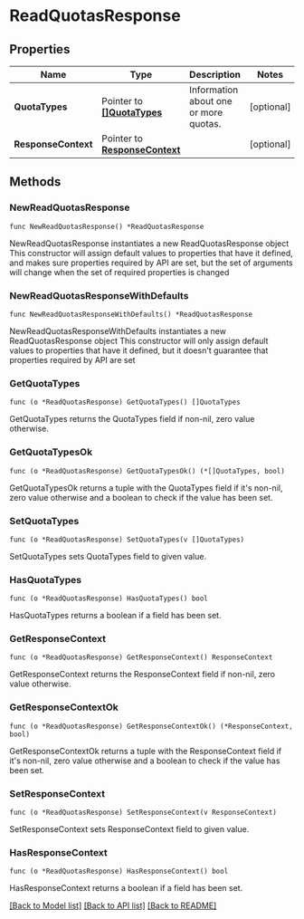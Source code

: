 # ReadQuotasResponse

## Properties

Name | Type | Description | Notes
------------ | ------------- | ------------- | -------------
**QuotaTypes** | Pointer to [**[]QuotaTypes**](QuotaTypes.md) | Information about one or more quotas. | [optional] 
**ResponseContext** | Pointer to [**ResponseContext**](ResponseContext.md) |  | [optional] 

## Methods

### NewReadQuotasResponse

`func NewReadQuotasResponse() *ReadQuotasResponse`

NewReadQuotasResponse instantiates a new ReadQuotasResponse object
This constructor will assign default values to properties that have it defined,
and makes sure properties required by API are set, but the set of arguments
will change when the set of required properties is changed

### NewReadQuotasResponseWithDefaults

`func NewReadQuotasResponseWithDefaults() *ReadQuotasResponse`

NewReadQuotasResponseWithDefaults instantiates a new ReadQuotasResponse object
This constructor will only assign default values to properties that have it defined,
but it doesn't guarantee that properties required by API are set

### GetQuotaTypes

`func (o *ReadQuotasResponse) GetQuotaTypes() []QuotaTypes`

GetQuotaTypes returns the QuotaTypes field if non-nil, zero value otherwise.

### GetQuotaTypesOk

`func (o *ReadQuotasResponse) GetQuotaTypesOk() (*[]QuotaTypes, bool)`

GetQuotaTypesOk returns a tuple with the QuotaTypes field if it's non-nil, zero value otherwise
and a boolean to check if the value has been set.

### SetQuotaTypes

`func (o *ReadQuotasResponse) SetQuotaTypes(v []QuotaTypes)`

SetQuotaTypes sets QuotaTypes field to given value.

### HasQuotaTypes

`func (o *ReadQuotasResponse) HasQuotaTypes() bool`

HasQuotaTypes returns a boolean if a field has been set.

### GetResponseContext

`func (o *ReadQuotasResponse) GetResponseContext() ResponseContext`

GetResponseContext returns the ResponseContext field if non-nil, zero value otherwise.

### GetResponseContextOk

`func (o *ReadQuotasResponse) GetResponseContextOk() (*ResponseContext, bool)`

GetResponseContextOk returns a tuple with the ResponseContext field if it's non-nil, zero value otherwise
and a boolean to check if the value has been set.

### SetResponseContext

`func (o *ReadQuotasResponse) SetResponseContext(v ResponseContext)`

SetResponseContext sets ResponseContext field to given value.

### HasResponseContext

`func (o *ReadQuotasResponse) HasResponseContext() bool`

HasResponseContext returns a boolean if a field has been set.


[[Back to Model list]](../README.md#documentation-for-models) [[Back to API list]](../README.md#documentation-for-api-endpoints) [[Back to README]](../README.md)


